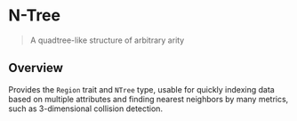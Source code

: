 # N-Tree

> A quadtree-like structure of arbitrary arity

## Overview

Provides the `Region` trait and `NTree` type, usable for quickly indexing
data based on multiple attributes and finding nearest neighbors by many
metrics, such as 3-dimensional collision detection.

